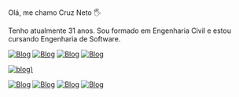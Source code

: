 Olá, me chamo Cruz Neto 🖐️

Tenho atualmente 31 anos.
Sou formado em Engenharia Civil e estou cursando Engenharia de Software.

[![Blog](https://img.shields.io/badge/GitHub-100000?style=for-the-badge&logo=github&logoColor=white)](https://github.com/Cruzneto)
[![Blog](https://img.shields.io/badge/LinkedIn-0077B5?style=for-the-badge&logo=linkedin&logoColor=white)](https://www.linkedin.com/in/antonio-jos%C3%A9-da-cruz-soares-81a244144/)
[![Blog](https://img.shields.io/badge/Instagram-E4405F?style=for-the-badge&logo=instagram&logoColor=white)](https://www.instagram.com/eng.cruzneto)
[![Blog](https://img.shields.io/badge/WhatsApp-25D366?style=for-the-badge&logo=whatsapp&logoColor=white)](https://wa.me/+5586999179911)

[![blog](https://github-readme-stats.vercel.app/api?username=Cruzneto&show_icons=true&theme=dark))](https://github.com/anuraghazra/github-readme-stats)

[![Blog](https://img.shields.io/badge/Python-14354C?style=for-the-badge&logo=python&logoColor=white)]()
[![Blog](https://img.shields.io/badge/Django-092E20?style=for-the-badge&logo=django&logoColor=white)]()
[![Blog](https://img.shields.io/badge/Java-ED8B00?style=for-the-badge&logo=openjdk&logoColor=white)]()
[![Blog](https://img.shields.io/badge/MySQL-00000F?style=for-the-badge&logo=mysql&logoColor=white)]()

    
